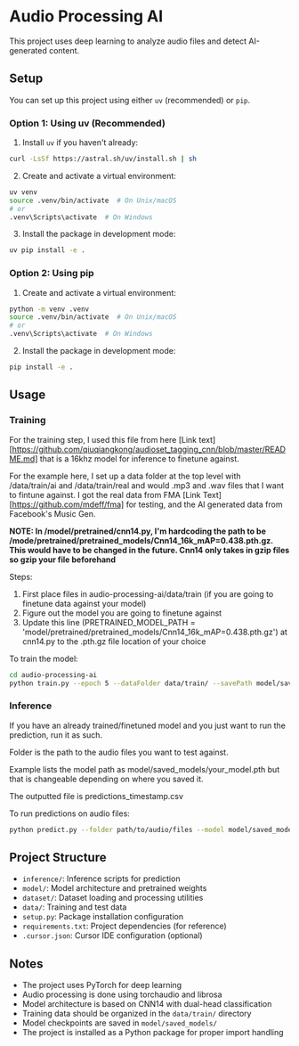 # Audio Processing AI

This project uses deep learning to analyze audio files and detect AI-generated content.

## Setup

You can set up this project using either `uv` (recommended) or `pip`.

### Option 1: Using uv (Recommended)

1. Install `uv` if you haven't already:
```bash
curl -LsSf https://astral.sh/uv/install.sh | sh
```

2. Create and activate a virtual environment:
```bash
uv venv
source .venv/bin/activate  # On Unix/macOS
# or
.venv\Scripts\activate  # On Windows
```

3. Install the package in development mode:
```bash
uv pip install -e .
```

### Option 2: Using pip

1. Create and activate a virtual environment:
```bash
python -m venv .venv
source .venv/bin/activate  # On Unix/macOS
# or
.venv\Scripts\activate  # On Windows
```

2. Install the package in development mode:
```bash
pip install -e .
```

## Usage

### Training

For the training step, I used this file from here [Link text][https://github.com/qiuqiangkong/audioset_tagging_cnn/blob/master/README.md] that is a 16khz model for inference to finetune against.

For the example here, I set up a data folder at the top level with /data/train/ai and /data/train/real
and would .mp3 and .wav files that I want to fintune against. I got the real data from
FMA [Link Text][https://github.com/mdeff/fma] for testing, and the AI generated data from
Facebook's Music Gen.

**NOTE: In /model/pretrained/cnn14.py, I'm hardcoding the path to be /mode/pretrained/pretrained_models/Cnn14_16k_mAP=0.438.pth.gz. This would have to be changed in the future. Cnn14 only takes in gzip files
so gzip your file beforehand**

Steps:
1. First place files in audio-processing-ai/data/train (if you are going to finetune data against your model)
2. Figure out the model you are going to finetune against
3. Update this line (PRETRAINED_MODEL_PATH = 'model/pretrained/pretrained_models/Cnn14_16k_mAP=0.438.pth.gz') at cnn14.py to the .pth.gz file location of your choice

To train the model:
```bash
cd audio-processing-ai
python train.py --epoch 5 --dataFolder data/train/ --savePath model/saved_models/your_model.pth
```

### Inference

If you have an already trained/finetuned model and you just want to run the prediction,
run it as such.

Folder is the path to the audio files you want to test against.

Example lists the model path as model/saved_models/your_model.pth but that is changeable 
depending on where you saved it.

The outputted file is predictions_timestamp.csv

To run predictions on audio files:
```bash
python predict.py --folder path/to/audio/files --model model/saved_models/your_model.pth
```

## Project Structure

- `inference/`: Inference scripts for prediction
- `model/`: Model architecture and pretrained weights
- `dataset/`: Dataset loading and processing utilities
- `data/`: Training and test data
- `setup.py`: Package installation configuration
- `requirements.txt`: Project dependencies (for reference)
- `.cursor.json`: Cursor IDE configuration (optional)

## Notes

- The project uses PyTorch for deep learning
- Audio processing is done using torchaudio and librosa
- Model architecture is based on CNN14 with dual-head classification
- Training data should be organized in the `data/train/` directory
- Model checkpoints are saved in `model/saved_models/`
- The project is installed as a Python package for proper import handling
